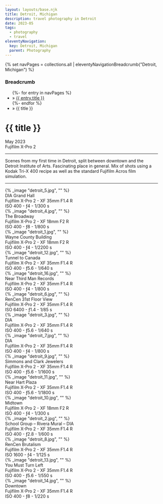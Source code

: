 ```yaml
---
layout: layouts/base.njk
title: Detroit, Michigan
description: travel photography in Detroit
date: 2023-05
tags:
  - photography
  - travel
eleventyNavigation:
  key: Detroit, Michigan
  parent: Photography
---
```

{% set navPages = collections.all | eleventyNavigationBreadcrumb("Detroit, Michigan") %}
<div class="breadcrumb">
    <h3 class="visually-hidden">Breadcrumb</h3>
	<ul class="nav">
            {%- for entry in navPages %}
		<li class="nav-item"{% if entry.url == page.url %} class="active-breadcrumb"{% endif %}> » <a href="{{ entry.url }}">{{ entry.title }}</a></li>
  	    	{%- endfor %}
	    <li class="nav-item"><active-breadcrumb>» {{ title }}</active-breadcrumb></li>
	</ul>
</div>
<div class="container">
	<div class="row"></div>
	<div class="row">
		<div class="col">
			<h1>{{ title }}</h1>
			<figcaption>May 2023</br>Fujifilm X-Pro 2</figcaption>
			</ul>
			<hr>
			<p>Scenes from my first time in Detroit, split between downtown and the Detroit Institute of Arts. Fascinating place in general. Mix of shots using a Kodak Tri-X 400 recipe as well as the standard Fujifilm Acros film simulation.</p>
			<hr>
		</div>
		<div class="col-1 col-1-md col-1-lg"></div>
		   <div class="col">
			{% _image "detroit_5.jpg", "" %}
		<figcaption>DIA Grand Hall</br> Fujifilm X-Pro 2 - XF 35mm F1.4 R </br> ISO 400 - ƒ4 - 1/300 s</figcaption>
		</div>
		<div class="col-1 col-1-md col-1-lg"></div>
		</div>
	<div class="row">
		<div class="col-1 col-1-md col-1-lg"></div>		   
		<div class="col">
			{% _image "detroit_4.jpg", "" %}
		<figcaption>The Broadway</br> Fujifilm X-Pro 2 - XF 18mm F2 R </br> ISO 400 - ƒ8 - 1/800 s</figcaption>
		</div>
		<div class="col-1 col-1-md col-1-lg"></div>
		</div>
	<div class="row">
		<div class="col-1 col-1-md col-1-lg"></div>
		<div class="col">
		{% _image "detroit_1.jpg", "" %}
		<figcaption>Wayne County Building</br> Fujifilm X-Pro 2 - XF 18mm F2 R </br> ISO 400 - ƒ4 - 1/2200 s</figcaption>
		</div>
		<div class="col">
		{% _image "detroit_12.jpg", "" %}
		<figcaption>Tunnel to Canada</br> Fujifilm X-Pro 2 - XF 35mm F1.4 R </br> ISO 400 - ƒ5.6 - 1/640 s</figcaption>
		</div>
		<div class="col">
		{% _image "detroit_16.jpg", "" %}
		<figcaption>Near Third Man Records</br> Fujifilm X-Pro 2 - XF 35mm F1.4 R </br> ISO 400 - ƒ4 - 1/800 s</figcaption>
		</div>
		<div class="col-1 col-1-md col-1-lg"></div>
		</div>
	<div class="row">
		<div class="col-1 col-1-md col-1-lg"></div>		   
		<div class="col">
			{% _image "detroit_6.jpg", "" %}
		<figcaption>RenCen 31st Floor View</br> Fujifilm X-Pro 2 - XF 35mm F1.4 R </br> ISO 6400 - ƒ1.4 - 1/85 s</figcaption>
		</div>
		<div class="col-1 col-1-md col-1-lg"></div>
		</div>
	<div class="row">
		<div class="col-1 col-1-md col-1-lg"></div>
		<div class="col">
		{% _image "detroit_3.jpg", "" %}
		<figcaption>DIA</br> Fujifilm X-Pro 2 - XF 35mm F1.4 R </br> ISO 400 - ƒ5.6 - 1/640 s</figcaption>
		</div>
		<div class="col">
		{% _image "detroit_7.jpg", "" %}
		<figcaption>DIA</br> Fujifilm X-Pro 2 - XF 35mm F1.4 R </br> ISO 400 - ƒ4 - 1/800 s</figcaption>
		</div>
		<div class="col-1 col-1-md col-1-lg"></div>
		</div>
	<div class="row">
		<div class="col-1 col-1-md col-1-lg"></div>
		<div class="col">
		{% _image "detroit_9.jpg", "" %}
		<figcaption>Simmons and Clark Jewelers</br> Fujifilm X-Pro 2 - XF 35mm F1.4 R </br> ISO 400 - ƒ5.6 - 1/1600 s</figcaption>
		</div>
		<div class="col">
		{% _image "detroit_11.jpg", "" %}
		<figcaption>Near Hart Plaza</br> Fujifilm X-Pro 2 - XF 35mm F1.4 R </br> ISO 400 - ƒ5.6 - 1/1800 s</figcaption>
		</div>
		<div class="col">
		{% _image "detroit_10.jpg", "" %}
		<figcaption>Midtown</br> Fujifilm X-Pro 2 - XF 18mm F2 R </br> ISO 400 - ƒ4 - 1/300 s</figcaption>
		</div>
		<div class="col-1 col-1-md col-1-lg"></div>
		</div>
	<div class="row">
		<div class="col-1 col-1-md col-1-lg"></div>
	   <div class="col">
			{% _image "detroit_2.jpg", "" %}
		<figcaption>School Group – Rivera Mural – DIA</br> Fujifilm X-Pro 2 - XF 35mm F1.4 R </br> ISO 400 - ƒ2.8 - 1/600 s</figcaption>
		</div>
		<div class="col-1 col-1-md col-1-lg"></div>
		</div>
	<div class="row">
		<div class="col-1 col-1-md col-1-lg"></div>
		<div class="col">
		{% _image "detroit_8.jpg", "" %}
		<figcaption>RenCen Brutalism</br> Fujifilm X-Pro 2 - XF 35mm F1.4 R </br> ISO 1600 - ƒ4 - 1/125 s</figcaption>
		</div>
		<div class="col">
		{% _image "detroit_13.jpg", "" %}
		<figcaption>You Must Turn Left</br> Fujifilm X-Pro 2 - XF 35mm F1.4 R </br> ISO 400 - ƒ5.6 - 1/550 s</figcaption>
		</div>
		<div class="col-1 col-1-md col-1-lg"></div>
		</div>
	<div class="row">
		<div class="col-1 col-1-md col-1-lg"></div>
		<div class="col">
		{% _image "detroit_14.jpg", "" %}
		<figcaption>Downtown</br> Fujifilm X-Pro 2 - XF 35mm F1.4 R </br> ISO 400 - ƒ8 - 1/220 s</figcaption>
		</div>
		<div class="col-1 col-1-md col-1-lg"></div>
	</div>
</div>